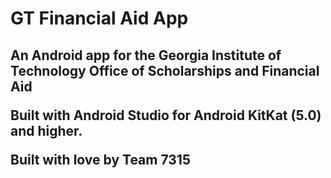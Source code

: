 <h1> GT Financial Aid App
<h2> An Android app for the Georgia Institute of Technology Office of Scholarships and Financial Aid

Built with Android Studio for Android KitKat (5.0) and higher.

Built with love by Team 7315
